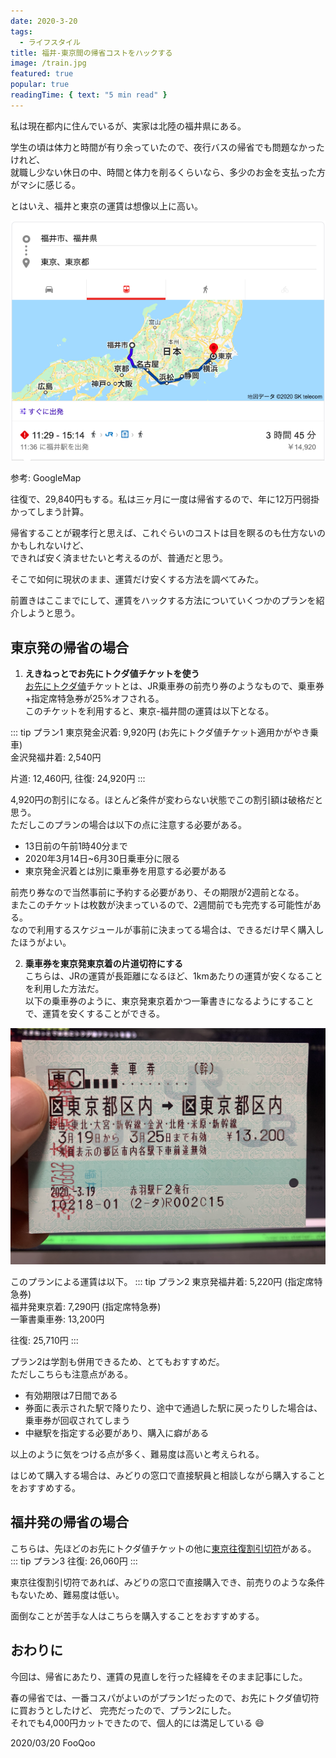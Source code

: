 ```yaml
---
date: 2020-3-20
tags:
  - ライフスタイル
title: 福井-東京間の帰省コストをハックする
image: /train.jpg
featured: true
popular: true
readingTime: { text: "5 min read" }
---
```


私は現在都内に住んでいるが、実家は北陸の福井県にある。  

学生の頃は体力と時間が有り余っていたので、夜行バスの帰省でも問題なかったけれど、  
就職し少ない休日の中、時間と体力を削るくらいなら、多少のお金を支払った方がマシに感じる。  

とはいえ、福井と東京の運賃は想像以上に高い。  

![Fare](/fare.png)

参考: GoogleMap

往復で、29,840円もする。私は三ヶ月に一度は帰省するので、年に12万円弱掛かってしまう計算。  

帰省することが親孝行と思えば、これぐらいのコストは目を瞑るのも仕方ないのかもしれないけど、  
できれば安く済ませたいと考えるのが、普通だと思う。  

そこで如何に現状のまま、運賃だけ安くする方法を調べてみた。  

前置きはここまでにして、運賃をハックする方法についていくつかのプランを紹介しようと思う。  

## 東京発の帰省の場合
1. **えきねっとでお先にトクダ値チケットを使う**  
[お先にトクダ値](https://www.eki-net.com/top/tokudane/)チケットとは、JR乗車券の前売り券のようなもので、乗車券+指定席特急券が25\%オフされる。  
このチケットを利用すると、東京-福井間の運賃は以下となる。

::: tip プラン1
東京発金沢着: 9,920円 (お先にトクダ値チケット適用かがやき乗車)  
金沢発福井着: 2,540円  

片道: 12,460円, 往復: 24,920円
:::

4,920円の割引になる。ほとんど条件が変わらない状態でこの割引額は破格だと思う。  
ただしこのプランの場合は以下の点に注意する必要がある。  

- 13日前の午前1時40分まで
- 2020年3月14日~6月30日乗車分に限る
- 東京発金沢着とは別に乗車券を用意する必要がある

前売り券なので当然事前に予約する必要があり、その期限が2週前となる。  
またこのチケットは枚数が決まっているので、2週間前でも完売する可能性がある。  
なので利用するスケジュールが事前に決まってる場合は、できるだけ早く購入したほうがよい。  

2. **乗車券を東京発東京着の片道切符にする**  
こちらは、JRの運賃が長距離になるほど、1kmあたりの運賃が安くなることを利用した方法だ。  
以下の乗車券のように、東京発東京着かつ一筆書きになるようにすることで、運賃を安くすることができる。　  

![Ticket](/ticket.jpeg)

このプランによる運賃は以下。
::: tip プラン2
東京発福井着:  5,220円 (指定席特急券)  
福井発東京着:  7,290円 (指定席特急券)  
一筆書乗車券: 13,200円  

往復: 25,710円
:::

プラン2は学割も併用できるため、とてもおすすめだ。  
ただしこちらも注意点がある。

- 有効期限は7日間である  
- 券面に表示された駅で降りたり、途中で通過した駅に戻ったりした場合は、乗車券が回収されてしまう  
- 中継駅を指定する必要があり、購入に癖がある  

以上のように気をつける点が多く、難易度は高いと考えられる。  

はじめて購入する場合は、みどりの窓口で直接駅員と相談しながら購入することをおすすめする。

## 福井発の帰省の場合
こちらは、先ほどのお先にトクダ値チケットの他に[東京往復割引切符](https://tickets.jr-odekake.net/shohindb/view/consumer/tokutoku/detail.html?shnId=119000407)がある。  
::: tip プラン3
往復: 26,060円
:::

東京往復割引切符であれば、みどりの窓口で直接購入でき、前売りのような条件もないため、難易度は低い。  

面倒なことが苦手な人はこちらを購入することをおすすめする。  

## おわりに
今回は、帰省にあたり、運賃の見直しを行った経緯をそのまま記事にした。  

春の帰省では、一番コスパがよいのがプラン1だったので、お先にトクダ値切符に買おうとしたけど、
完売だったので、プラン2にした。  
それでも4,000円カットできたので、個人的には満足している :smile:

2020/03/20 FooQoo
